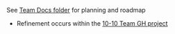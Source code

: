 See [Team Docs folder](https://github.com/department-of-veterans-affairs/va.gov-team/tree/master/products/health-care/application/Team%20docs) for planning and roadmap
- Refinement occurs within the [10-10 Team GH project](https://github.com/orgs/department-of-veterans-affairs/projects/1433)
